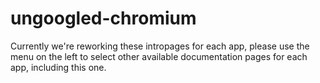 # ungoogled-chromium

Currently we're reworking these intropages for each app, please use the menu on the left to select other available documentation pages for each app, including this one.
